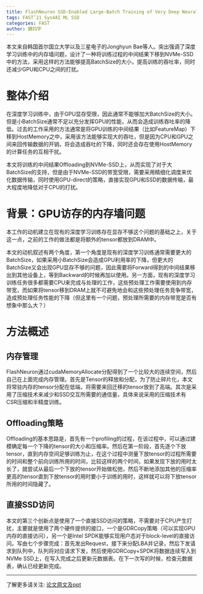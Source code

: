 ```yaml
---
title: FlashNeuron SSD-Enabled Large-Batch Training of Very Deep Neural Networks
tags: FAST’21 Sys4AI ML SSD
categories: FAST
author: 魏钧宇
---
```


本文来自韩国首尔国立大学以及三星电子的Jonghyun Bae等人。突出强调了深度学习训练中的内存墙问题，设计了一种将训练过程的中间结果下移到NVMe-SSD中的方法，采用这样的方法能够提高BatchSize的大小，提高训练的吞吐率，同时还减少GPU和CPU之间的打扰。

# 整体介绍
在深度学习训练中，由于GPU显存受限，因此通常不能够加大BatchSize的大小。但是小BatchSize通常不足以充分发挥GPU的性能，从而会造成训练吞吐率的降低。过去的工作采用的方法通常是将GPU训练的中间结果（比如FeatureMap）下移到HostMemory之中，采用该方法能够实现大的吞吐，但是因为CPU和GPU之间来回传输数据的开销，将会造成吞吐的下降，同时还会存在使用HostMemory的计算任务的互相干扰。

本文将训练的中间结果Offloading到NVMe-SSD上，从而实现了对于大BatchSize的支持，但是由于NVMe-SSD的带宽受限，需要采用精细化调度来优化数据传输，同时使用GPU-direct的策略，直接实现GPU和SSD的数据传输，最大程度地降低对于CPU的打扰。

# 背景：GPU访存的内存墙问题
本工作的动机建立在现有的深度学习训练存在显存不够这个问题的基础之上，关于这一点，之前的工作的做法都是将额外的tensor都放到DRAM中。

本文的动机叙述有两个角度，第一个角度是现有的深度学习训练通常需要更大的BatchSize，如果采用小BatchSize会造成GPU利用率的下降，但更大的BatchSize又会出现GPU显存不够的问题，因此需要将Forward得到的中间结果移出到其他设备上，等到Backward的时候再加以使用。另一方面，现有的深度学习训练任务很多都需要CPU来完成与处理的工作，这些预处理工作需要使用到内存带宽，而如果将tensor移到DRAM上就不可避免地会和这些预处理任务竞争带宽，造成预处理任务性能的下降（但这里有一个问题，预处理所需要的内存带宽是否有想象中那么大？）

# 方法概述
## 内存管理
FlashNeuron通过cudaMemoryAllocate分配得到了一个比较大的连续空间，然后自己在上面完成内存管理。首先是Tensor的释放和分配，为了防止碎片化，本文将常驻内存的tensor分配在低端，将需要来回迁移的tensor放到了高端。其次是采用了压缩技术来减少和SSD交互所需要的通信量，具体来说采用的压缩技术有CSR压缩和半精度训练。

## Offloading策略
Offloading的基本思路是，首先有一个profiling的过程，在该过程中，可以通过建模确定每一个下降的tensor的大小和压缩率。然后在第一阶段，首先逐个下放tensor，直到内存空间足够训练为止，在这个过程中测量下放tensor的过程所需要的时间和整个前向训练所用的时间，比较这样的两个时间，如果发现下放的用时太长了，就尝试从最后一个下放的tensor开始做松弛，然后不断地添加其他的压缩率更高的tensor直到下放tensor的用时要小于训练的用时，这样就可以将下放tensor所用的时间隐藏了。

## 直接SSD访问
本文的第三个创新点是使用了一个直接SSD访问的策略，不需要对于CPU产生打扰，主要就是使用了两个硬件提供的接口，一个是GDRCopy策略（可以实现GPU内存的直接访问），另一个是Intel SPDK能够实现用户态对于block-level的直接访问。写由七个步骤完成：首先发出Request，接下来分配LBA并记录，然后下发请求到队列中，队列将对应请求下发，然后使用GDRCopy+SPDK将数据连续写入到NVMe SSD上，在写入完成之后更新元数据表。在下一次写的时候，检查元数据表，确认已经更新完成。

---

了解更多请关注: [论文原文及ppt](https://www.usenix.org/conference/fast21/presentation/bae) 